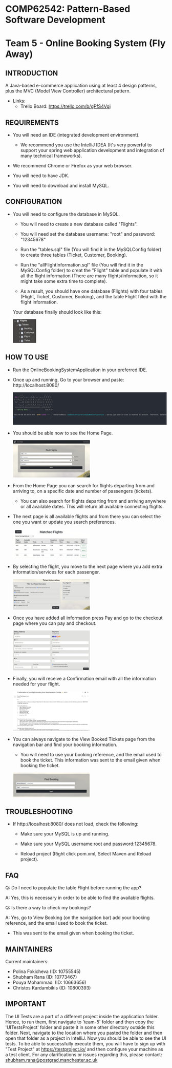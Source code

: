 # COMP62542: Pattern-Based Software Development
# Team 5 - Online Booking System (Fly Away)

INTRODUCTION
------------

A Java-based e-commerce application using at least 4 design patterns, plus the MVC (Model View Controller) architectural pattern.

* Links:
  * Trello Board: https://trello.com/b/gPfS4Vgj

REQUIREMENTS
------------

* You will need an IDE (integrated development environment).

    - We recommend you use the IntelliJ IDEA (It's very powerful to support your spring web application development and integration of many technical frameworks).

* We recommend Chrome or Firefox as your web browser.

* You will need to have JDK.

* You will need to download and install MySQL.

CONFIGURATION
-------------

* You will need to configure the database in MySQL.

    - You will need to create a new database called "Flights".

    - You will need set the database username: "root" and password: "12345678"

    - Run the "tables.sql" file (You will find it in the MySQLConfig folder) to create three tables (Ticket, Customer, Booking).
      
    - Run the "allFlightInformation.sql" file (You will find it in the MySQLConfig folder) to creat the "Flight" table and populate it with all the flight information (There are many flights/information, so it might take some extra time to complete).
        
    - As a result, you should have one database (Flights) with four tables (Flight, Ticket, Customer, Booking), and the table Flight filled with the flight information.
  
  Your database finally should look like this:

  <div style="width:15%">
  
    ![Home Page](./imagesForReadMe/databaseStructure.png)
  </div> 


HOW TO USE
-------------

* Run the OnlineBookingSystemApplication in your preferred IDE.
* Once up and running, Go to your browser and paste: http://localhost:8080/
  
  ![App Running](./imagesForReadMe/appRunning.png)
  
* You should be able now to see the Home Page.
  
  <div style="width:50%">

  ![Home Page](./imagesForReadMe/homePage.png)
  </div>  
  
* From the Home Page you can search for flights departing from and arriving to, on a specific date and number of passengers (tickets).
  * You can also search for flights departing from and arriving anywhere or all available dates. This will return all available connecting flights.
* The next page is all available flights and from there you can select the one you want or update you search preferences.

  <div style="width:50%">

  ![Matched Flights](./imagesForReadMe/matchedFlights.png)
  </div> 
  
* By selecting the flight, you move to the next page where you add extra information/services for each passenger.

  <div style="width:50%">

  ![Ticket Information](./imagesForReadMe/ticketInformation.png)
  </div> 
  
* Once you have added all information press Pay and go to the checkout page where you can pay and checkout.

  <div style="width:50%">

  ![Checkout](./imagesForReadMe/checkout.png)
  </div> 
  
* Finally, you will receive a Confirmation email with all the information needed for your flight.

  <div style="width:50%">

  ![Confirmation Email](./imagesForReadMe/confirmationEmail.png)
  </div> 
  
* You can always navigate to the View Booked Tickets page from the navigation bar and find your booking information.
  * You will need to use your booking reference, and the email used to book the ticket. This information was sent to the email given when booking the ticket.
    
  <div style="width:50%">

  ![View Booked Tickets](./imagesForReadMe/viewBookedTickets.png)
  </div> 
    

TROUBLESHOOTING
---------------

* If http://localhost:8080/ does not load, check the following:

    - Make sure your MySQL is up and running.

    - Make sure your MySQL username:root and password:12345678.

    - Reload project (Right click pom.xml, Select Maven and Reload project). 

FAQ
---

Q: Do I need to populate the table Flight before running the app?

A: Yes, this is necessary in order to be able to find the available flights.

Q: Is there a way to check my bookings?

A: Yes, go to View Booking (on the navigation bar) add your booking reference, and the email used to book the ticket.
- This was sent to the email given when booking the ticket.


MAINTAINERS
-----------

Current maintainers:
* Polina Fokicheva (ID: 10755545)
* Shubham Rana (ID: 10773467)
* Pouya Mohammadi (ID: 10663656)
* Christos Kardambikis (ID: 10800393)


IMPORTANT
-----------

The UI Tests are a part of a different project inside the application folder. Hence, to run them, 
first navigate to 'team-5' folder and then copy the 'UITestsProject' folder and paste it in some other directory
outside this folder. Next, navigate to the location where you pasted the folder and then open that folder
as a project in IntelliJ. Now you should be able to see the UI tests. To be able to successfully execute them, 
you will have to sign up with "Test Project" at https://testproject.io/ and then configure your machine
as a test client. For any clarifications or issues regarding this,
please contact: shubham.rana@postgrad.manchester.ac.uk